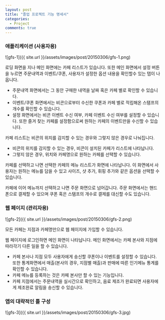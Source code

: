 ```yaml
---
layout: post
title: "졸업 프로젝트 기능 명세서"
categories:
  - Project
comments: true
---
```


### 애플리케이션 (사용자용)

![gfs-1]({{ site.url }}/assets/images/post/20150306/gfs-1.png)

로딩 화면을 지나 메인 화면에는 카페 리스트가 있습니다. 또한 메인 화면에서 설정 버튼을 누르면 주문내역과 이벤트/쿠폰, 사용자가 설정한 옵션 내용을 확인할수 있는 탭이 나옵니다.  

* 주문내역 화면에서는 그 동안 구매한 내역을 날짜 혹은 카페 별로 확인할 수 있습니다.
* 이벤트/쿠폰 화면에서는 비콘으로부터 수신한 쿠폰과 카페 별로 적립해온 스탬프의 개수를 확인할 수 있습니다.
* 설정 화면에서는 비콘 이벤트 수신 여부, 카페 이벤트 수신 여부를 설정할 수 있습니다. 또한 즐겨 찾는 카페를 설정함으로써 원하는 카페의 이벤트만을 수신할 수 있습니다.  

카페 리스트는 비콘의 위치를 감지할 수 있는 경우와 그렇지 않은 경우로 나눠집니다.  

* 비콘의 위치를 감지할 수 있는 경우, 비콘이 설치된 카페가 리스트에 나타납니다.
* 그렇지 않은 경우, 위치와 카페명으로 원하는 카페를 선택할 수 있습니다.  

카페를 선택하고 나면 선택한 카페의 메뉴 리스트가 화면에 나타납니다. 이 화면에서 사용자는 원하는 메뉴를 담을 수 있고 사이즈, 샷 추가, 휘핑 추가와 같은 옵션을 선택할 수 있습니다.  

카페에 이어 메뉴까지 선택하고 나면 주문 화면으로 넘어갑니다. 주문 화면에서는 핸드폰으로 결제할 수 있으며 쿠폰 혹은 스탬프의 개수로 결제를 대신할 수도 있습니다.


### 웹 페이지 (관리자용)

![gfs-2]({{ site.url }}/assets/images/post/20150306/gfs-2.png)

모든 카페는 지점과 카페명만으로 웹 페이지에 가입할 수 있습니다.  
 
웹 페이지에 로그인하면 메인 화면이 나타납니다. 메인 화면에서는 카페 본사와 지점에 따라각기 다른 일을 할 수 있습니다.  

* 카페 본사나 지점 모두 사용자에게 송신할 쿠폰이나 이벤트를 설정할 수 있습니다. 또한 통계화면에서 매출(본사의 경우, 지점별 매출)과 판매에 따른 인기메뉴 통계를 확인할 수 있습니다.
* 카페 메뉴를 등록하는 것은 카페 본사만 할 수 있는 기능입니다.
* 카페 지점에서는 주문내역을 실시간으로 확인하고, 음료 제조가 완료되면 사용자에게 제조완료 알림을 송신할 수 있습니다.


### 앱의 대략적인 틀 구성

![gfs-3]({{ site.url }}/assets/images/post/20150306/gfs-3.jpg)